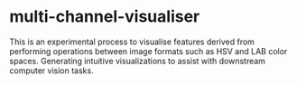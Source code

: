 # multi-channel-visualiser
This is an experimental process to visualise features derived from performing operations between image formats such as HSV and LAB color spaces. Generating intuitive visualizations to assist with downstream computer vision tasks.
